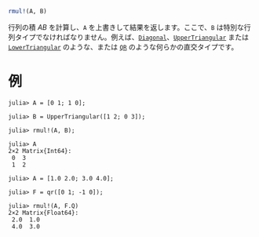 ```julia
rmul!(A, B)
```

行列の積 $AB$ を計算し、`A` を上書きして結果を返します。ここで、`B` は特別な行列タイプでなければなりません。例えば、[`Diagonal`](@ref)、[`UpperTriangular`](@ref) または [`LowerTriangular`](@ref) のような、または [`QR`](@ref) のような何らかの直交タイプです。

# 例

```jldoctest
julia> A = [0 1; 1 0];

julia> B = UpperTriangular([1 2; 0 3]);

julia> rmul!(A, B);

julia> A
2×2 Matrix{Int64}:
 0  3
 1  2

julia> A = [1.0 2.0; 3.0 4.0];

julia> F = qr([0 1; -1 0]);

julia> rmul!(A, F.Q)
2×2 Matrix{Float64}:
 2.0  1.0
 4.0  3.0
```
